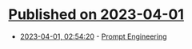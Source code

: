 # [Published on 2023-04-01](index.md)

* [2023-04-01, 02:54:20](https://lobste.rs/s/rqjokr/prompt_engineering) - [Prompt Engineering](https://lilianweng.github.io/posts/2023-03-15-prompt-engineering/)
